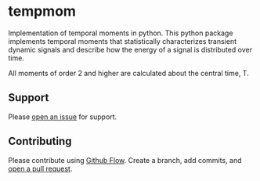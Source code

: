 # tempmom

Implementation of temporal moments in python.
This python package implements temporal moments that statistically characterizes transient dynamic
signals and describe how the energy of a signal is distributed over time.

All moments of order 2 and higher are calculated about the central time, T.

## Support

Please [open an issue](https://github.com/bjorntsv/tempmom/issues/new) for support.

## Contributing

Please contribute using [Github Flow](https://guides.github.com/introduction/flow/).
Create a branch, add commits, and
[open a pull request](https://github.com/bjorntsv/tempmom/compare/).


